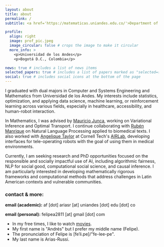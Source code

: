 ```yaml
---
layout: about
title: about
permalink: /
subtitle: <a href='https://matematicas.uniandes.edu.co/'>Department of Mathematics</a>, <a href='https://https://sistemas.uniandes.edu.co/es/isis/'>Department of Computer Science and Systems Engineering</a>, Universidad de los Andes.

profile:
  align: right
  image: prof_pic.jpeg
  image_circular: false # crops the image to make it circular
  more_info: >
    <p>Universidad de los Andes</p>
    <p>Bogotá D.C., Colombia</p>

news: true # includes a list of news items
selected_papers: true # includes a list of papers marked as "selected={true}"
social: true # includes social icons at the bottom of the page
---
```


I graduated with dual majors in Computer and Systems Engineering and Mathematics from Universidad de los Andes. My interests include statistics, optimization, and applying data science, machine learning, or reinforcement learning across various fields, especially in healthcare, accessibility, and human-robot interaction.

In Mathematics, I was advised by [Mauricio Junca](https://math.uniandes.edu.co/~mjunca/), working on Variational Inference and Optimal Transport. I continue collaborating with [Rubén Manrique](https://academia.uniandes.edu.co/AcademyCv/rf.manrique) on Natural Language Processing applied to biomedical texts. I also worked with [Angelique Taylor](https://www.angeliquemtaylor.com/) at Cornell Tech's [AIRLab](https://sites.coecis.cornell.edu/ataylor/), developing interfaces for tele-operating robots with the goal of using them in medical environments.

Currently, I am seeking research and PhD opportunities focused on the responsible and socially impactful use of AI, including algorithmic fairness, NLP for social good, computational social science, and causal inference. I am particularly interested in developing mathematically rigorous frameworks and computational methods that address challenges in Latin American contexts and vulnerable communities.


### contact & more:


**email (academic):** af [dot] ariasr [at] uniandes [dot] edu [dot] co

**email (personal):** felipea2811 [at] gmail [dot] com


* In my free times, I like to watch [movies](https://letterboxd.com/SkyBlue_U/). 
* My first name is "Andrés" but I prefer my middle name (Felipe).
* The pronunciation of Felipe is [feˈli.pe]/"fe-lee-pe".
* My last name is Arias-Russi.

